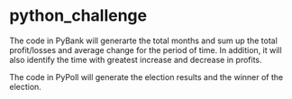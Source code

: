 # python_challenge

The code in PyBank will generarte the total months and sum up the total profit/losses and average change for the period of time. In addition, it will also identify the time with greatest increase and decrease in profits.

The code in PyPoll will generate the election results and the winner of the election.
